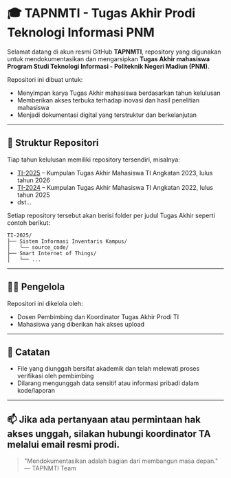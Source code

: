 
# 🎓 TAPNMTI - Tugas Akhir Prodi Teknologi Informasi PNM

Selamat datang di akun resmi GitHub **TAPNMTI**, repository yang digunakan untuk mendokumentasikan dan mengarsipkan **Tugas Akhir mahasiswa Program Studi Teknologi Informasi - Politeknik Negeri Madiun (PNM)**.

Repositori ini dibuat untuk:
- Menyimpan karya Tugas Akhir mahasiswa berdasarkan tahun kelulusan
- Memberikan akses terbuka terhadap inovasi dan hasil penelitian mahasiswa
- Menjadi dokumentasi digital yang terstruktur dan berkelanjutan
---

## 📁 Struktur Repositori

Tiap tahun kelulusan memiliki repository tersendiri, misalnya:

- [TI-2025](https://github.com/TAPNMTI/TI-2025) – Kumpulan Tugas Akhir Mahasiswa TI Angkatan 2023, lulus tahun 2026
- [TI-2024](https://github.com/TAPNMTI/TI-2024) – Kumpulan Tugas Akhir Mahasiswa TI Angkatan 2022, lulus tahun 2025
- dst...

Setiap repository tersebut akan berisi folder per judul Tugas Akhir seperti contoh berikut:

```
TI-2025/
├── Sistem Informasi Inventaris Kampus/
│   └── source_code/
├── Smart Internet of Things/
│   └── ...
```

---

## 🧑‍💻 Pengelola
Repositori ini dikelola oleh:
- Dosen Pembimbing dan Koordinator Tugas Akhir Prodi TI
- Mahasiswa yang diberikan hak akses upload

---

## 📌 Catatan
- File yang diunggah bersifat akademik dan telah melewati proses verifikasi oleh pembimbing
- Dilarang mengunggah data sensitif atau informasi pribadi dalam kode/laporan
---

📫 Jika ada pertanyaan atau permintaan hak akses unggah, silakan hubungi koordinator TA melalui email resmi prodi.
---

> "Mendokumentasikan adalah bagian dari membangun masa depan."  
> — TAPNMTI Team

